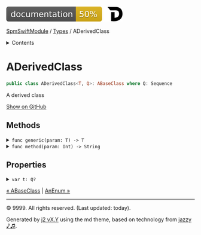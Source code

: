<!--
Bebop simple MD theme
Copyright 2020 J2 Authors
Licensed under MIT (https://github.com/johnfairh/J2/blob/master/LICENSE)
-->
![50%](../badge.svg)
[![Open in Dash](../img/dash.svg)](dash-feed://https%3A%2F%2Fwww%2Egoogle%2Ecom%2F)


[SpmSwiftModule](../index.md)
 / [Types](../types.md?swift) / ADerivedClass


<details>
<summary>Contents</summary>


[Types](../types.md?swift)

  * [ABaseClass](../types/abaseclass.md?swift)


  * ADerivedClass


  * [AnEnum](../types/anenum.md?swift)


  * [FirstProtocol](../types/firstprotocol1.md?swift)


  * [GenericBase](../types/genericbase.md?swift)


  * [Nop](../types/nop.md?swift)


  * [PropertyWrapperClient](../types/propertywrapperclient.md?swift)


  * [SecondProtocol](../types/secondprotocol.md?swift)


  * [SpmSwiftModule](../types/spmswiftmodule.md?swift)

    * [Nested1](../types/spmswiftmodule/nested1.md?swift)

    * [Nested2](../types/spmswiftmodule.md?swift#nested2)


  * [T](../types.md?swift#t1)



[Functions](../functions.md?swift)

  * [deprecatedFunction(callback:)](../functions.md?swift#deprecatedfunctioncallback)


  * [functionA(arg1:_:arg3:)](../functions.md?swift#functionaarg1_arg3)



[Operators](../operators.md?swift)

  * [+(T, T)](../operators.md?swift#t-t)



[Extensions](../extensions.md?swift)

  * [Collection](../extensions/collection.md?swift)


  * [String.Element](../extensions/stringelement.md?swift)





</details>

# ADerivedClass



``` swift
public class ADerivedClass<T, Q>: ABaseClass where Q: Sequence
```










A derived class











[Show on GitHub](https://www.bbc.co.uk//Sources/SpmSwiftModule/SpmSwiftModule.swift#L106-L117)



## Methods









<details>
<summary><code>func generic(param: T) -> T</code></summary>








Undocumented






#### Declaration

``` swift
public func generic(param: T) -> T
```










[Show on GitHub](https://www.bbc.co.uk//Sources/SpmSwiftModule/SpmSwiftModule.swift#L114-L116)
</details>









<details>
<summary><code>func method(param: Int) -> String</code></summary>








See [`ABaseClass.method(...)`](../types/abaseclass.md#methodparam).






#### Declaration

``` swift
public override func method(param: Int) -> String
```










[Show on GitHub](https://www.bbc.co.uk//Sources/SpmSwiftModule/SpmSwiftModule.swift#L110-L112)
</details>



## Properties









<details>
<summary><code>var t: Q?</code></summary>








Undocumented






#### Declaration

``` swift
var t: Q?
```










[Show on GitHub](https://www.bbc.co.uk//Sources/SpmSwiftModule/SpmSwiftModule.swift#L107)
</details>





[&laquo; ABaseClass](../types/abaseclass.md?swift) | [AnEnum &raquo;](../types/anenum.md?swift)


-----
&copy; 9999. All rights reserved. (Last updated: today).


Generated by [j2 vX.Y](https://github.com/johnfairh/j2)
using the md theme, based on technology from
[jazzy ♪♫](https://github.com/realm/jazzy).


